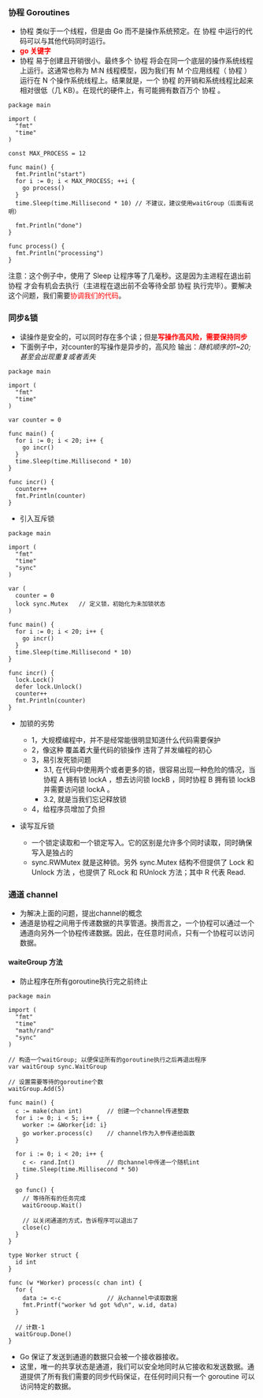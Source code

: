 ### 协程 Goroutines
- 协程 类似于一个线程，但是由 Go 而不是操作系统预定。在 协程 中运行的代码可以与其他代码同时运行。
- <font color=red>**go 关键字**</font>
- 协程 易于创建且开销很小。最终多个 协程 将会在同一个底层的操作系统线程上运行。这通常也称为 M:N 线程模型，因为我们有 M 个应用线程（ 协程 ）运行在 N 个操作系统线程上。结果就是，一个 协程 的开销和系统线程比起来相对很低（几 KB）。在现代的硬件上，有可能拥有数百万个 协程 。
```
package main

import (
  "fmt"
  "time"
)

const MAX_PROCESS = 12

func main() {
  fmt.Println("start")
  for i := 0; i < MAX_PROCESS; ++i {
    go process()
  }
  time.Sleep(time.Millisecond * 10) // 不建议，建议使用waitGroup（后面有说明）

  fmt.Println("done")
}

func process() {
  fmt.Println("processing")
}

```
注意：这个例子中，使用了 Sleep 让程序等了几毫秒。这是因为主进程在退出前 协程 才会有机会去执行（主进程在退出前不会等待全部 协程 执行完毕）。要解决这个问题，我们需要<font color=red>协调我们的代码</font>。


### 同步&锁
- 读操作是安全的，可以同时存在多个读；但是<font color=red>**写操作高风险，需要保持同步**</font>
- 下面例子中，对counter的写操作是异步的，高风险 输出：*随机顺序的1~20; 甚至会出现重复或者丢失*
```
package main

import (
  "fmt"
  "time"
)

var counter = 0

func main() {
  for i := 0; i < 20; i++ {
    go incr()
  }
  time.Sleep(time.Millisecond * 10)
}

func incr() {
  counter++
  fmt.Println(counter)
}
```
- 引入互斥锁
```
package main

import (
  "fmt"
  "time"
  "sync"
)

var (
  counter = 0
  lock sync.Mutex   // 定义锁，初始化为未加锁状态
)

func main() {
  for i := 0; i < 20; i++ {
    go incr()
  }
  time.Sleep(time.Millisecond * 10)
}

func incr() {
  lock.Lock()
  defer lock.Unlock()
  counter++
  fmt.Println(counter)
}
```
- 加锁的劣势
  - 1，大规模编程中，并不是经常能很明显知道什么代码需要保护
  - 2，像这种 覆盖着大量代码的锁操作 违背了并发编程的初心
  - 3，易引发死锁问题
    - 3.1, 在代码中使用两个或者更多的锁，很容易出现一种危险的情况，当协程 A 拥有锁 lockA ，想去访问锁 lockB ，同时协程 B 拥有锁 lockB 并需要访问锁 lockA 。
    - 3.2, 就是当我们忘记释放锁
  - 4，给程序员增加了负担

- 读写互斥锁
  - 一个锁定读取和一个锁定写入。它的区别是允许多个同时读取，同时确保写入是独占的
  - sync.RWMutex 就是这种锁。另外 sync.Mutex 结构不但提供了 Lock 和 Unlock 方法 ，也提供了 RLock 和 RUnlock 方法；其中 R 代表 Read.


### 通道 channel
- 为解决上面的问题，提出channel的概念
- 通道是协程之间用于传递数据的共享管道。换而言之，一个协程可以通过一个通道向另外一个协程传递数据。因此，在任意时间点，只有一个协程可以访问数据。

#### waiteGroup 方法
- 防止程序在所有goroutine执行完之前终止

```
package main

import (
  "fmt"
  "time"
  "math/rand"
  "sync"
)

// 构造一个waitGroup; 以便保证所有的goroutine执行之后再退出程序
var waitGroup sync.WaitGroup

// 设置需要等待的goroutine个数
waitGroup.Add(5)

func main() {
  c := make(chan int)       // 创建一个channel传递整数
  for i := 0; i < 5; i++ {
    worker := &Worker{id: i}
    go worker.process(c)    // channel作为入参传递给函数
  }

  for i := 0; i < 20; i++ {
    c <- rand.Int()         // 向channel中传递一个随机int
    time.Sleep(time.Millisecond * 50)
  }

  go func() {
    // 等待所有的任务完成
    waitGrooup.Wait()

    // 以关闭通道的方式，告诉程序可以退出了
    close(c)
  }
}

type Worker struct {
  id int
}

func (w *Worker) process(c chan int) {
  for {
    data := <-c             // 从channel中读取数据
    fmt.Printf("worker %d got %d\n", w.id, data)
  }

  // 计数-1
  waitGroup.Done()
}
```
-  Go 保证了发送到通道的数据只会被一个接收器接收。
- 这里，唯一的共享状态是通道，我们可以安全地同时从它接收和发送数据。通道提供了所有我们需要的同步代码保证，在任何时间只有一个 goroutine 可以访问特定的数据。
